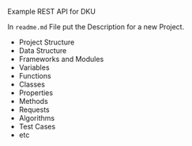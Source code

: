 Example REST API for DKU

In `readme.md` File put the Description for a new Project.

- Project Structure
- Data Structure
- Frameworks and Modules
- Variables
- Functions
- Classes
- Properties
- Methods
- Requests
- Algorithms
- Test Cases
- etc
